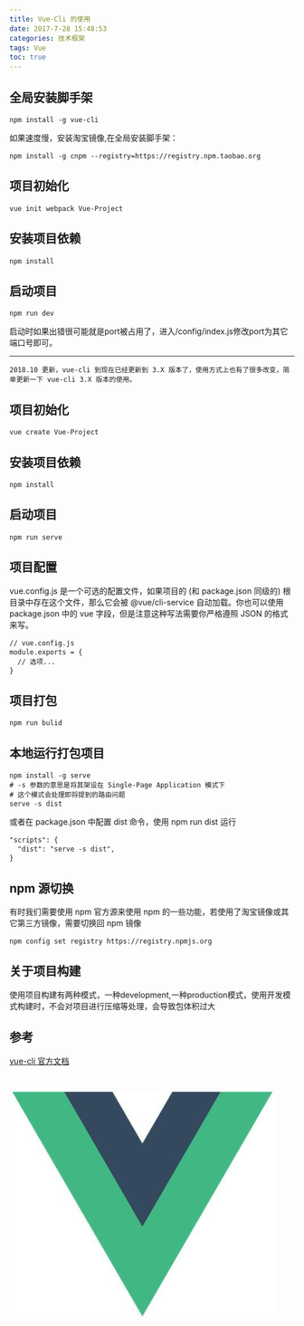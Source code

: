 ```yaml
---
title: Vue-Cli 的使用
date: 2017-7-28 15:48:53
categories: 技术框架
tags: Vue
toc: true
---
```


## 全局安装脚手架
```
npm install -g vue-cli
```
<!-- more -->

如果速度慢，安装淘宝镜像,在全局安装脚手架：
```
npm install -g cnpm --registry=https://registry.npm.taobao.org
```

## 项目初始化
```
vue init webpack Vue-Project
```

## 安装项目依赖
```
npm install
```

## 启动项目
```
npm run dev
```

启动时如果出错很可能就是port被占用了，进入/config/index.js修改port为其它端口号即可。

-------------------

	2018.10 更新，vue-cli 到现在已经更新到 3.X 版本了，使用方式上也有了很多改变，简单更新一下 vue-cli 3.X 版本的使用。

## 项目初始化
```
vue create Vue-Project
```

## 安装项目依赖
```
npm install
```

## 启动项目
```
npm run serve
```

## 项目配置
vue.config.js 是一个可选的配置文件，如果项目的 (和 package.json 同级的) 根目录中存在这个文件，那么它会被 @vue/cli-service 自动加载。你也可以使用 package.json 中的 vue 字段，但是注意这种写法需要你严格遵照 JSON 的格式来写。

```
// vue.config.js
module.exports = {
  // 选项...
}
```

## 项目打包
```
npm run bulid
```

## 本地运行打包项目
```
npm install -g serve
# -s 参数的意思是将其架设在 Single-Page Application 模式下
# 这个模式会处理即将提到的路由问题
serve -s dist
```

或者在 package.json 中配置 dist 命令，使用 npm run dist 运行

```
"scripts": {
  "dist": "serve -s dist",
}
```

## npm 源切换
有时我们需要使用 npm 官方源来使用 npm 的一些功能，若使用了淘宝镜像或其它第三方镜像，需要切换回 npm 镜像
```
npm config set registry https://registry.npmjs.org 
```

## 关于项目构建
使用项目构建有两种模式，一种development,一种production模式，使用开发模式构建时，不会对项目进行压缩等处理，会导致包体积过大

## 参考
[vue-cli 官方文档][1]

<br/>

![Vue-Cli](/assets/img/images/vue-cli.jpg)

[1]: https://cli.vuejs.org/zh/guide